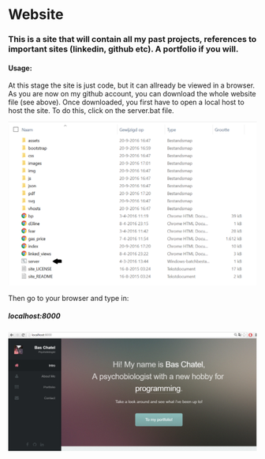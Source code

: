 # Website

### This is a site that will contain all my past projects, references to important sites (linkedin, github etc). A portfolio if you will.

#### Usage:

At this stage the site is just code, but it can allready be viewed in a browser. As you are now on my github account, you can download the whole website file (see above). Once downloaded, you first have to open a local host to host the site. To do this, click on the server.bat file. 

![Portfolio](localhost.png)

Then go to your browser and type in: 

##### localhost:8000

![Portfolio](site.png)
